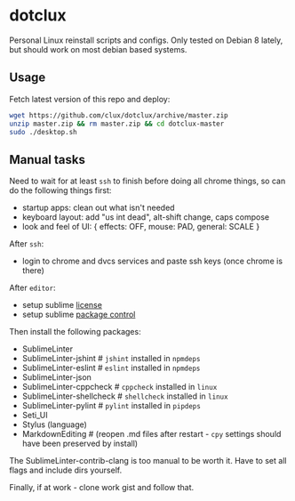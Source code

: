 # dotclux
Personal Linux reinstall scripts and configs. Only tested on Debian 8 lately, but should work on most debian based systems.

## Usage
Fetch latest version of this repo and deploy:

```sh
wget https://github.com/clux/dotclux/archive/master.zip
unzip master.zip && rm master.zip && cd dotclux-master
sudo ./desktop.sh
```

## Manual tasks
Need to wait for at least `ssh` to finish before doing all chrome things, so can do the following things first:

- startup apps: clean out what isn't needed
- keyboard layout: add "us int dead", alt-shift change, caps compose
- look and feel of UI: { effects: OFF, mouse: PAD, general: SCALE }

After `ssh`:

- login to chrome and dvcs services and paste ssh keys (once chrome is there)

After `editor`:

- setup sublime [license](https://mail.google.com/mail/u/0/#search/sublime+license/13a942d72a211e81)
- setup sublime [package control](https://packagecontrol.io/installation)

Then install the following packages:

- SublimeLinter
- SublimeLinter-jshint # `jshint` installed in `npmdeps`
- SublimeLinter-eslint # `eslint` installed in `npmdeps`
- SublimeLinter-json
- SublimeLinter-cppcheck # `cppcheck` installed in `linux`
- SublimeLinter-shellcheck # `shellcheck` installed in `linux`
- SublimeLinter-pylint # `pylint` installed in `pipdeps`
- Seti_UI
- Stylus (language)
- MarkdownEditing # (reopen .md files after restart - `cpy` settings should have been preserved by install)

The SublimeLinter-contrib-clang is too manual to be worth it. Have to set all flags and include dirs yourself.

Finally, if at work - clone work gist and follow that.
